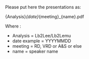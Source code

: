 Please put here the presentations as:

{Analysis}_{date}_{meeting}_{name}.pdf

Where :
- Analysis = Lb2Lee/Lb2Lemu
- date example = YYYYMMDD
- meeting = RD, VRD or A&S or else
- name = speaker name


